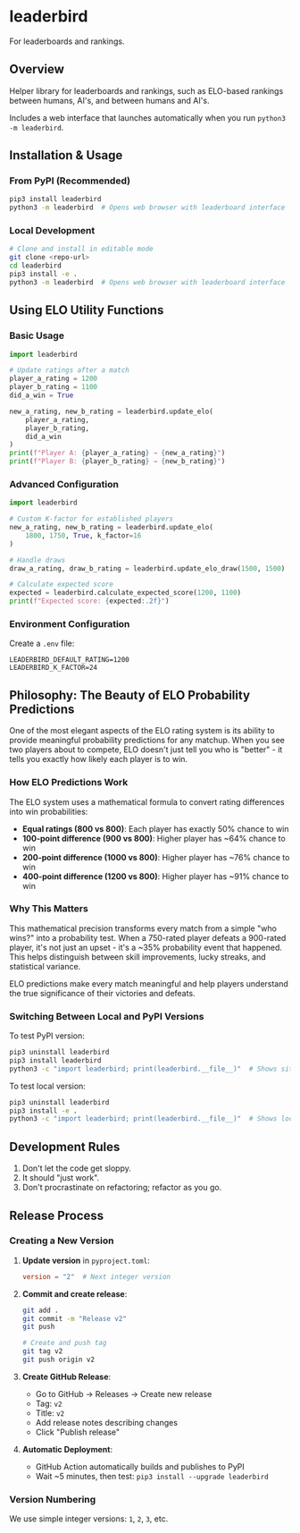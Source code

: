 # leaderbird
For leaderboards and rankings.

## Overview
Helper library for leaderboards and rankings, such as ELO-based rankings between humans, AI's, and between humans and AI's.

Includes a web interface that launches automatically when you run `python3 -m leaderbird`.

## Installation & Usage

### From PyPI (Recommended)
```bash
pip3 install leaderbird
python3 -m leaderbird  # Opens web browser with leaderboard interface
```

### Local Development
```bash
# Clone and install in editable mode
git clone <repo-url>
cd leaderbird
pip3 install -e .
python3 -m leaderbird  # Opens web browser with leaderboard interface
```

## Using ELO Utility Functions

### Basic Usage
```python
import leaderbird

# Update ratings after a match
player_a_rating = 1200
player_b_rating = 1100
did_a_win = True

new_a_rating, new_b_rating = leaderbird.update_elo(
    player_a_rating, 
    player_b_rating, 
    did_a_win
)
print(f"Player A: {player_a_rating} → {new_a_rating}")
print(f"Player B: {player_b_rating} → {new_b_rating}")
```

### Advanced Configuration
```python
import leaderbird

# Custom K-factor for established players
new_a_rating, new_b_rating = leaderbird.update_elo(
    1800, 1750, True, k_factor=16
)

# Handle draws
draw_a_rating, draw_b_rating = leaderbird.update_elo_draw(1500, 1500)

# Calculate expected score
expected = leaderbird.calculate_expected_score(1200, 1100)
print(f"Expected score: {expected:.2f}")
```

### Environment Configuration
Create a `.env` file:
```env
LEADERBIRD_DEFAULT_RATING=1200
LEADERBIRD_K_FACTOR=24
```

## Philosophy: The Beauty of ELO Probability Predictions

One of the most elegant aspects of the ELO rating system is its ability to provide meaningful probability predictions for any matchup. When you see two players about to compete, ELO doesn't just tell you who is "better" - it tells you exactly how likely each player is to win.

### How ELO Predictions Work

The ELO system uses a mathematical formula to convert rating differences into win probabilities:
- **Equal ratings (800 vs 800)**: Each player has exactly 50% chance to win
- **100-point difference (900 vs 800)**: Higher player has ~64% chance to win  
- **200-point difference (1000 vs 800)**: Higher player has ~76% chance to win
- **400-point difference (1200 vs 800)**: Higher player has ~91% chance to win

### Why This Matters

This mathematical precision transforms every match from a simple "who wins?" into a probability test. When a 750-rated player defeats a 900-rated player, it's not just an upset - it's a ~35% probability event that happened. This helps distinguish between skill improvements, lucky streaks, and statistical variance.

ELO predictions make every match meaningful and help players understand the true significance of their victories and defeats.

### Switching Between Local and PyPI Versions

To test PyPI version:
```bash
pip3 uninstall leaderbird
pip3 install leaderbird
python3 -c "import leaderbird; print(leaderbird.__file__)"  # Shows site-packages path
```

To test local version:
```bash
pip3 uninstall leaderbird
pip3 install -e .
python3 -c "import leaderbird; print(leaderbird.__file__)"  # Shows local path
```

## Development Rules
1. Don't let the code get sloppy.
2. It should "just work".
3. Don't procrastinate on refactoring; refactor as you go.

## Release Process

### Creating a New Version
1. **Update version** in `pyproject.toml`:
   ```toml
   version = "2"  # Next integer version
   ```

2. **Commit and create release**:
   ```bash
   git add .
   git commit -m "Release v2"
   git push
   
   # Create and push tag
   git tag v2
   git push origin v2
   ```

3. **Create GitHub Release**:
   - Go to GitHub → Releases → Create new release
   - Tag: `v2`
   - Title: `v2`
   - Add release notes describing changes
   - Click "Publish release"

4. **Automatic Deployment**:
   - GitHub Action automatically builds and publishes to PyPI
   - Wait ~5 minutes, then test: `pip3 install --upgrade leaderbird`

### Version Numbering
We use simple integer versions: `1`, `2`, `3`, etc.
